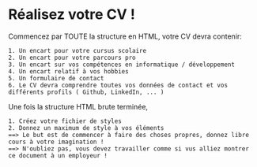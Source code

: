 # Réalisez votre CV !

Commencez par TOUTE la structure en HTML, votre CV devra contenir:

    1. Un encart pour votre cursus scolaire
    2. Un encart pour votre parcours pro
    3. Un encart sur vos compétences en informatique / développement
    4. Un encart relatif à vos hobbies
    5. Un formulaire de contact
    6. Le CV devra comprendre toutes vos données de contact et vos différents profils ( Github, LinkedIn, ... )
    
    
 Une fois la structure HTML brute terminée, 
 
    1. Créez votre fichier de styles
    2. Donnez un maximum de style à vos éléments
    ==> Le but est de commencer à faire des choses propres, donnez libre cours à votre imagination !
    ==> N'oubliez pas, vous devez travailler comme si vus alliez montrer ce document à un employeur !
    
    
